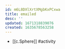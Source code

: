 ```yaml
---
id: m6L8DXlXrtXMgbKxPCxwa
title: emailed
desc: ''
updated: 1671318839076
created: 1635678563258
---
```




- [[c.Sphere]] #activity
